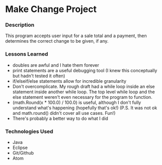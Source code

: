 # Make Change Project

### Description
This program accepts user input for a sale total and a payment, then determines the correct change to be given, if any.

### Lessons Learned
- doubles are awful and I hate them forever
- print statements are a useful debugging tool (I knew this conceptually but hadn't tested it often)
- if/elseif/else statements allow for incredible granularity
- Don't overcomplicate. My rough draft had a while loop inside an else statement inside another while loop. The top level while loop and the else statement weren't even necessary for the program to function.
- (math.Round(x * 100.0) / 100.0) is useful, although I don't fully understand what's happening (hopefully that's ok!) (P.S. It was not ok and math.round() didn't cover all use cases. Fun!)
- There's probably a better way to do what I did
### Technologies Used
- Java
- Eclipse
- Git/Github
- Atom

